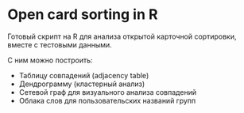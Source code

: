 # Open card sorting in R

Готовый скрипт на R для анализа открытой карточной сортировки, вместе с тестовыми данными.

С ним можно построить:

* Таблицу совпадений (adjacency table)
* Дендрограмму (кластерный анализ)
* Сетевой граф для визуального анализа совпадений
* Облака слов для пользовательских названий групп
